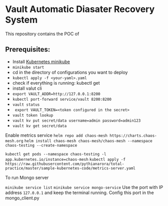 # Vault Automatic Diasater Recovery System

This repository contains the POC of 

## Prerequisites:
- Install [Kubernetes minikube](https://minikube.sigs.k8s.io/docs/start/)
- `minikube start`
- cd in the directory of configurations you want to deploy
- `kubectl apply -f <your-yaml>.yaml`
- check if everything is running: kubectl get
- install valut cli
- `export VAULT_ADDR=http://127.0.0.1:8200`
- `kubectl port-forward service/vault 8200:8200`
- `vault status`
- ` export VAULT_TOKEN=<token configured in the secret>` 
- `vault token lookup `
- `vault kv put secret/data username=admin password=admin123`
- `vault kv get secret/data`



 Enable metrics service
`helm repo add chaos-mesh https://charts.chaos-mesh.org`
 `helm install chaos-mesh chaos-mesh/chaos-mesh --namespace chaos-testing --create-namespace`
 
`kubectl get pods --namespace chaos-testing -l app.kubernetes.io/instance=chaos-mesh`
 `kubectl apply -f https://raw.githubusercontent.com/pythianarora/total-practice/master/sample-kubernetes-code/metrics-server.yaml`



To run Mongo server

`minikube service list`
`minikube service mongo-service`
Use the port with IP address `127.0.0.1` and keep the terminal running. Config this port in the mongo_client.py